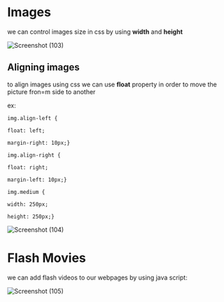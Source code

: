 # Images

we can control images size in css by using **width** and **height**

![Screenshot (103)](https://user-images.githubusercontent.com/70090232/93694390-e4cfde80-fb13-11ea-8016-a4ab65ee64d3.png)


## Aligning images

to align images using css we can use **float** property in order to move the picture fron=m side to another

ex: 

`img.align-left {`

`float: left;`

`margin-right: 10px;}`

`img.align-right {`

`float: right;`

`margin-left: 10px;}`

`img.medium {`

`width: 250px;` 

`height: 250px;}`


![Screenshot (104)](https://user-images.githubusercontent.com/70090232/93694480-db934180-fb14-11ea-96d0-947213cecf2a.png)

# Flash Movies

we can add flash videos to our webpages by using java script:

![Screenshot (105)](https://user-images.githubusercontent.com/70090232/93694638-ecdd4d80-fb16-11ea-9c48-8f7a09cdce83.png)
